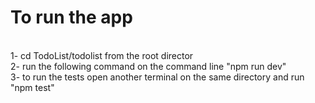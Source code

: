 # To run the app
<br>
1- cd TodoList/todolist from the root director
<br>
2- run the following command on the command line "npm run dev"
<br>
3- to run the tests open another terminal on the same directory and run "npm test"
